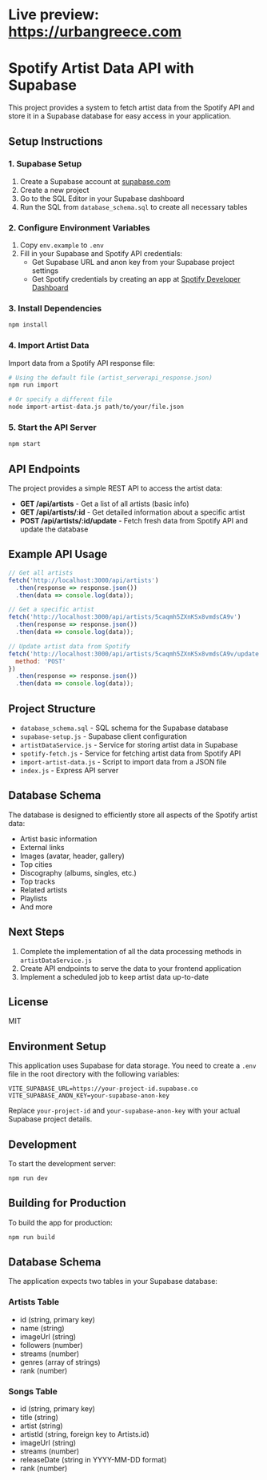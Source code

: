 # Live preview: https://urbangreece.com
# Spotify Artist Data API with Supabase

This project provides a system to fetch artist data from the Spotify API and store it in a Supabase database for easy access in your application.

## Setup Instructions

### 1. Supabase Setup

1. Create a Supabase account at [supabase.com](https://supabase.com)
2. Create a new project
3. Go to the SQL Editor in your Supabase dashboard
4. Run the SQL from `database_schema.sql` to create all necessary tables

### 2. Configure Environment Variables

1. Copy `env.example` to `.env`
2. Fill in your Supabase and Spotify API credentials:
   - Get Supabase URL and anon key from your Supabase project settings
   - Get Spotify credentials by creating an app at [Spotify Developer Dashboard](https://developer.spotify.com/dashboard/)

### 3. Install Dependencies

```bash
npm install
```

### 4. Import Artist Data

Import data from a Spotify API response file:

```bash
# Using the default file (artist_serverapi_response.json)
npm run import

# Or specify a different file
node import-artist-data.js path/to/your/file.json
```

### 5. Start the API Server

```bash
npm start
```

## API Endpoints

The project provides a simple REST API to access the artist data:

- **GET /api/artists** - Get a list of all artists (basic info)
- **GET /api/artists/:id** - Get detailed information about a specific artist
- **POST /api/artists/:id/update** - Fetch fresh data from Spotify API and update the database

## Example API Usage

```javascript
// Get all artists
fetch('http://localhost:3000/api/artists')
  .then(response => response.json())
  .then(data => console.log(data));

// Get a specific artist
fetch('http://localhost:3000/api/artists/5caqmh5ZXnKSx8vmdsCA9v')
  .then(response => response.json())
  .then(data => console.log(data));

// Update artist data from Spotify
fetch('http://localhost:3000/api/artists/5caqmh5ZXnKSx8vmdsCA9v/update', {
  method: 'POST'
})
  .then(response => response.json())
  .then(data => console.log(data));
```

## Project Structure

- `database_schema.sql` - SQL schema for the Supabase database
- `supabase-setup.js` - Supabase client configuration
- `artistDataService.js` - Service for storing artist data in Supabase
- `spotify-fetch.js` - Service for fetching artist data from Spotify API
- `import-artist-data.js` - Script to import data from a JSON file
- `index.js` - Express API server

## Database Schema

The database is designed to efficiently store all aspects of the Spotify artist data:

- Artist basic information
- External links
- Images (avatar, header, gallery)
- Top cities
- Discography (albums, singles, etc.)
- Top tracks
- Related artists
- Playlists
- And more

## Next Steps

1. Complete the implementation of all the data processing methods in `artistDataService.js`
2. Create API endpoints to serve the data to your frontend application
3. Implement a scheduled job to keep artist data up-to-date

## License

MIT

## Environment Setup

This application uses Supabase for data storage. You need to create a `.env` file in the root directory with the following variables:

```
VITE_SUPABASE_URL=https://your-project-id.supabase.co
VITE_SUPABASE_ANON_KEY=your-supabase-anon-key
```

Replace `your-project-id` and `your-supabase-anon-key` with your actual Supabase project details.

## Development

To start the development server:

```bash
npm run dev
```

## Building for Production

To build the app for production:

```bash
npm run build
```

## Database Schema

The application expects two tables in your Supabase database:

### Artists Table
- id (string, primary key)
- name (string)
- imageUrl (string)
- followers (number)
- streams (number)
- genres (array of strings)
- rank (number)

### Songs Table
- id (string, primary key)
- title (string)
- artist (string)
- artistId (string, foreign key to Artists.id)
- imageUrl (string)
- streams (number)
- releaseDate (string in YYYY-MM-DD format)
- rank (number)
